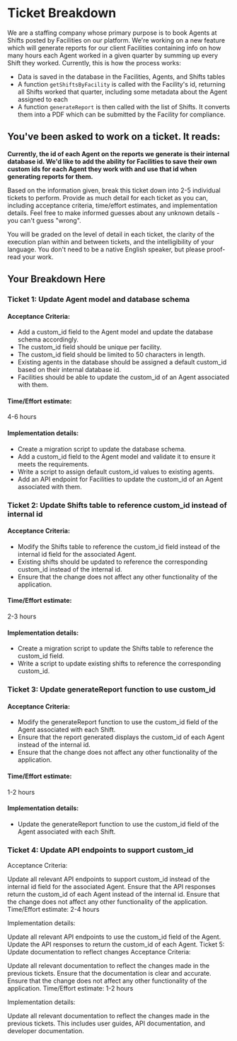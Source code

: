 # Ticket Breakdown
We are a staffing company whose primary purpose is to book Agents at Shifts posted by Facilities on our platform. We're working on a new feature which will generate reports for our client Facilities containing info on how many hours each Agent worked in a given quarter by summing up every Shift they worked. Currently, this is how the process works:

- Data is saved in the database in the Facilities, Agents, and Shifts tables
- A function `getShiftsByFacility` is called with the Facility's id, returning all Shifts worked that quarter, including some metadata about the Agent assigned to each
- A function `generateReport` is then called with the list of Shifts. It converts them into a PDF which can be submitted by the Facility for compliance.

## You've been asked to work on a ticket. It reads:

**Currently, the id of each Agent on the reports we generate is their internal database id. We'd like to add the ability for Facilities to save their own custom ids for each Agent they work with and use that id when generating reports for them.**


Based on the information given, break this ticket down into 2-5 individual tickets to perform. Provide as much detail for each ticket as you can, including acceptance criteria, time/effort estimates, and implementation details. Feel free to make informed guesses about any unknown details - you can't guess "wrong".


You will be graded on the level of detail in each ticket, the clarity of the execution plan within and between tickets, and the intelligibility of your language. You don't need to be a native English speaker, but please proof-read your work.

## Your Breakdown Here

### Ticket 1: Update Agent model and database schema
#### Acceptance Criteria:

- Add a custom_id field to the Agent model and update the database schema accordingly.
- The custom_id field should be unique per facility.
- The custom_id field should be limited to 50 characters in length.
- Existing agents in the database should be assigned a default custom_id based on their internal database id.
- Facilities should be able to update the custom_id of an Agent associated with them.

#### Time/Effort estimate: 

4-6 hours

#### Implementation details:

- Create a migration script to update the database schema.
- Add a custom_id field to the Agent model and validate it to ensure it meets the requirements.
- Write a script to assign default custom_id values to existing agents.
- Add an API endpoint for Facilities to update the custom_id of an Agent associated with them.

### Ticket 2: Update Shifts table to reference custom_id instead of internal id

#### Acceptance Criteria:

-  Modify the Shifts table to reference the custom_id field instead of the internal id field for the associated Agent.
- Existing shifts should be updated to reference the corresponding custom_id instead of the internal id.
- Ensure that the change does not affect any other functionality of the application.
#### Time/Effort estimate: 

2-3 hours

#### Implementation details:

- Create a migration script to update the Shifts table to reference the custom_id field.
- Write a script to update existing shifts to reference the corresponding custom_id.

### Ticket 3: Update generateReport function to use custom_id

#### Acceptance Criteria:

- Modify the generateReport function to use the custom_id field of the Agent associated with each Shift.
- Ensure that the report generated displays the custom_id of each Agent instead of the internal id.
- Ensure that the change does not affect any other functionality of the application.

#### Time/Effort estimate: 

1-2 hours

#### Implementation details:

- Update the generateReport function to use the custom_id field of the Agent associated with each Shift.

### Ticket 4: Update API endpoints to support custom_id

Acceptance Criteria:

Update all relevant API endpoints to support custom_id instead of the internal id field for the associated Agent.
Ensure that the API responses return the custom_id of each Agent instead of the internal id.
Ensure that the change does not affect any other functionality of the application.
Time/Effort estimate: 2-4 hours

Implementation details:

Update all relevant API endpoints to use the custom_id field of the Agent.
Update the API responses to return the custom_id of each Agent.
Ticket 5: Update documentation to reflect changes
Acceptance Criteria:

Update all relevant documentation to reflect the changes made in the previous tickets.
Ensure that the documentation is clear and accurate.
Ensure that the change does not affect any other functionality of the application.
Time/Effort estimate: 1-2 hours

Implementation details:

Update all relevant documentation to reflect the changes made in the previous tickets. This includes user guides, API documentation, and developer documentation.


